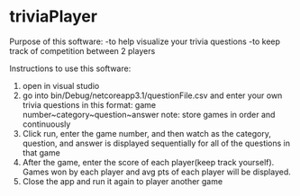 # triviaPlayer
Purpose of this software:
-to help visualize your trivia questions
-to keep track of competition between 2 players

Instructions to use this software:
1. open in visual studio
2. go into bin/Debug/netcoreapp3.1/questionFile.csv and enter your own trivia questions in this format:
game number~category~question~answer
note: store games in order and continuously
3. Click run, enter the game number, and then watch as the category, question, and answer is displayed sequentially for all of the questions in that game
4. After the game, enter the score of each player(keep track yourself). Games won by each player and avg pts of each player will be displayed.
5. Close the app and run it again to player another game
